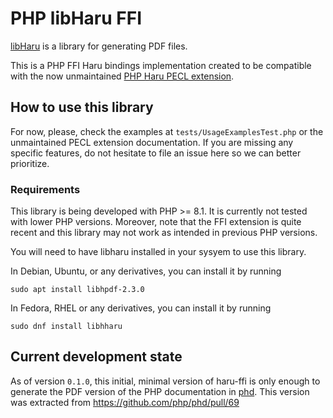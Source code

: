 # PHP libHaru FFI

[libHaru](http://libharu.org/) is a library for generating PDF files.

This is a PHP FFI Haru bindings implementation created to be compatible with
the now unmaintained [PHP Haru PECL extension](https://pecl.php.net/package/haru).

## How to use this library

For now, please, check the examples at `tests/UsageExamplesTest.php` or the
unmaintained PECL extension documentation. If you are missing any specific
features, do not hesitate to file an issue here so we can better prioritize.

### Requirements

This library is being developed with PHP >= 8.1. It is currently not tested
with lower PHP versions. Moreover, note that the FFI extension is quite recent
and this library may not work as intended in previous PHP versions.

You will need to have libharu installed in your sysyem to use this library.

In Debian, Ubuntu, or any derivatives, you can install it by running

```
sudo apt install libhpdf-2.3.0
```

In Fedora, RHEL or any derivatives, you can install it by running

```
sudo dnf install libhharu
```

## Current development state

As of version `0.1.0`, this initial, minimal version of haru-ffi is only enough
to generate the PDF version of the PHP documentation in
[phd](https://github.com/php/phd). This version was extracted from
https://github.com/php/phd/pull/69
